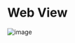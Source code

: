 # Web View
![image](https://user-images.githubusercontent.com/108619671/206387051-e528816a-69ee-4af1-aba0-f784c868802b.png)
